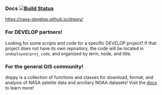 ### Docs [![Build Status](https://travis-ci.org/NASA-DEVELOP/dnppy.svg?branch=master)](https://travis-ci.org/NASA-DEVELOP/dnppy)

https://nasa-develop.github.io/dnppy/

### For DEVELOP partners!

Looking for some scripts and code for a specific DEVELOP project? If that project does not have its own repository, the code will be located in `undeployed/proj_code`, and organized by term, node, and title.

### For the general GIS community!
 
dnppy is a collection of functions and classes for download, format, and analysis of NASA satelite data and anciliary NOAA datasets! Visit the [docs](https://nasa-develop.github.io/dnppy/) to learn more!
